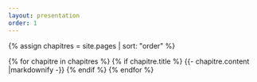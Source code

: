 ```yaml
---
layout: presentation
order: 1
---
```



{% assign chapitres = site.pages | sort: "order" %}

{% for chapitre in chapitres %}
  {% if chapitre.title %}
    {{- chapitre.content |markdownify -}}
  {% endif %}
{% endfor %}
